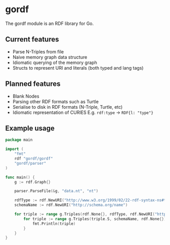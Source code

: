 # gordf

The gordf module is an RDF library for Go.

## Current features
- Parse N-Triples from file
- Naive memory graph data structure
- Idiomatic querying of the memory graph
- Structs to represent URI and literals (both typed and lang tags)

## Planned features
- Blank Nodes
- Parsing other RDF formats such as Turtle
- Serialise to disk in RDF formats (N-Triple, Turtle, etc)
- Idiomatic representation of CURIES E.g. `rdf:type` -> `RDF{l: "type"}`

## Example usage
```go
package main

import (
	"fmt"
	rdf "gordf/gordf"
	"gordf/parser"
)

func main() {
	g := rdf.Graph{}

	parser.ParseFile(&g, "data.nt", "nt")

	rdfType := rdf.NewURI("http://www.w3.org/1999/02/22-rdf-syntax-ns#type")
	schemaName := rdf.NewURI("http://schema.org/name")

	for triple := range g.Triples(rdf.None{}, rdfType, rdf.NewURI("http://schema.org/Organization")) {
		for triple := range g.Triples(triple.S, schemaName, rdf.None{}) {
			fmt.Println(triple)
		}
	}
}
```